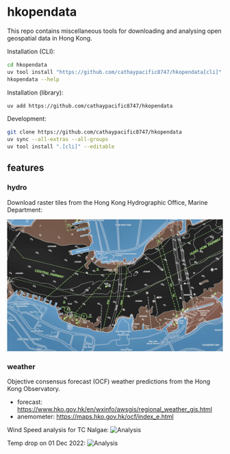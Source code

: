 # hkopendata

This repo contains miscellaneous tools for downloading and analysing open geospatial data in Hong Kong.

Installation (CLI):

```sh
cd hkopendata
uv tool install "https://github.com/cathaypacific8747/hkopendata[cli]"
hkopendata --help
```

Installation (library):

```sh
uv add https://github.com/cathaypacific8747/hkopendata
```

Development:

```sh
git clone https://github.com/cathaypacific8747/hkopendata
uv sync --all-extras --all-groups
uv tool install ".[cli]" --editable
```

## features

### hydro

Download raster tiles from the Hong Kong Hydrographic Office, Marine Department:

![demo](docs/assets/hydro_demo.webp)

### weather

Objective consensus forecast (OCF) weather predictions from the Hong Kong Observatory.

- forecast: https://www.hko.gov.hk/en/wxinfo/awsgis/regional_weather_gis.html
- anemometer: https://maps.hko.gov.hk/ocf/index_e.html

Wind Speed analysis for TC Nalgae:
![Analysis](docs/assets/nalgae_wind.png)

Temp drop on 01 Dec 2022:
![Analysis](docs/assets/1dec_tempdrop.png)